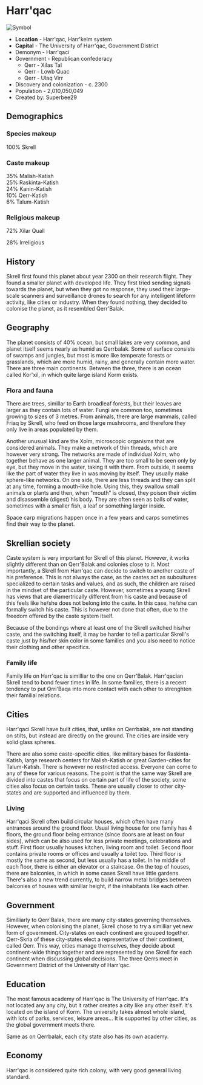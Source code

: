 # Harr'qac



![Symbol][1]

* **Location**  -  Harr'qac, Harr'kelm system 
* **Capital** - The University of Harr'qac, Government District
* Demonym - Harr'qaci 
* Government - Republican confederacy 
  * Qerr -  Xilas Tal 
  * Qerr - Lowb Quac 
  * Qerr -  Ulaq Virr
* Discovery and colonization - c. 2300  
* Population -  2,010,050,049
* Created by: Superbee29 

## Demographics

### Species makeup

100% Skrell

### Caste makeup

35% Malish-Katish  
25% Raskinta-Katish  
24% Kanin-Katish  
10% Qerr-Katish  
6% Talum-Katish

### Religious makeup

72% Xilar Quall

28% Irreligious

## History

Skrell first found this planet about year 2300 on their research flight. They found a smaller planet with developed life. They first tried sending signals towards the planet, but when they got no response, they used their large-scale scanners and surveillance drones to search for any intelligent lifeform activity, like cities or industry. When they found nothing, they decided to colonise the planet, as it resembled Qerr'Balak.

## Geography

The planet consists of 40% ocean, but small lakes are very common, and planet itself seems nearly as humid as Qerrbalak. Some of surface consists of swamps and jungles, but most is more like temperate forests or grasslands, which are more humid, rainy, and generally contain more water. There are three main continents. Between the three, there is an ocean called Kor'xil, in which quite large island Korm exists.

### Flora and fauna

There are trees, simillar to Earth broadleaf forests, but their leaves are larger as they contain lots of water. Fungi are common too, sometimes growing to sizes of 3 metres. From animals, there are large mammals, called Friaq by Skrell, who feed on those large mushrooms, and therefore they only live in areas populated by them.

Another unusual kind are the Xolm, microscopic organisms that are considered animals. They make a network of thin threads, which are however very strong. The networks are made of individual Xolm, who together behave as one larger animal. They are too small to be seen only by eye, but they move in the water, taking it with them. From outside, it seems like the part of water they live in was moving by itself. They usually make sphere-like networks. On one side, there are less threads and they can split at any time, forming a mouth-like hole. Using this, they swallow small animals or plants and then, when "mouth" is closed, they poison their victim and disassemble (digest) his body. They are often seen as balls of water, sometimes with a smaller fish, a leaf or something larger inside.

Space carp migrations happen once in a few years and carps sometimes find their way to the planet.

## Skrellian society

Caste system is very important for Skrell of this planet. However, it works slightly different than on Qerr'Balak and colonies close to it. Most importantly, a Skrell from Harr'qac can decide to switch to another caste of his preference. This is not always the case, as the castes act as subcultures specialized to certain tasks and values, and as such, the children are raised in the mindset of the particular caste. However, sometimes a young Skrell has views that are diamertrically different from his caste and because of this feels like he/she does not belong into the caste. In this case, he/she can formally switch his caste. This is however not done that often, due to the freedom offered by the caste system itself.

Because of the bondings where at least one of the Skrell switched his/her caste, and the switching itself, it may be harder to tell a particular Skrell's caste just by his/her skin color in some families and you also need to notice their clothing and other specifics.

### Family life

Family life on Harr'qac is similliar to the one on Qerr'Balak. Harr'qacian Skrell tend to bond fewer times in life. In some families, there is a recent tendency to put Qrri'Baqa into more contact with each other to strenghten their familial relations.

## Cities

Harr'qaci Skrell have built cities, that, unlike on Qerrbalak, are not standing on stilts, but instead are directly on the ground. The cities are inside very solid glass spheres.

There are also some caste-specific cities, like military bases for Raskinta-Katish, large research centers for Malish-Katish or great Garden-cities for Talum-Katish. There is however no restricted access. Everyone can come to any of these for various reasons. The point is that the same way Skrell are divided into castes that focus on certain part of life of the society, some cities also focus on certain tasks. These are usually closer to other city-states and are supported and influenced by them.

### Living

Harr'qaci Skrell often build circular houses, which often have many entrances around the ground floor. Usual living house for one family has 4 floors, the ground floor being entrance (since doors are at least on four sides), which can be also used for less private meetings, celebrations and stuff. First floor usually houses kitchen, living room and toilet. Second floor contains private rooms or offices and usually a toilet too. Third floor is mostly the same as second, but less usually has a toilet. In he middle of each floor, there is either an elevator or a staircase. On the top of houses, there are balconies, in which in some cases Skrell have little gardens. There's also a new trend currently, to build narrow metal bridges between balconies of houses with simillar height, if the inhabitants like each other.

## Government

Similliarly to Qerr'Balak, there are many city-states governing themselves. However, when colonising the planet, Skrell chose to try a similliar yet new form of government. City-states on each continent are grouped together. Qerr-Skria of these city-states elect a representative of their continent, called Qerr. This way, cities manage themselves, they decide about continent-wide things together and are represented by one Skrell for each continent when discussing global decisions. The three Qerrs meet in Government District of the University of Harr'qac.

## Education

The most famous academy of Harr'qac is The University of Harr'qac. It's not located any any city, but it rather creates a city like any other itself. It's located on the island of Korm. The university takes almost whole island, with lots of parks, services, leisure areas... It is supported by other cities, as the global government meets there.

Same as on Qerrbalak, each city state also has its own academy.

## Economy

Harr'qac is considered quite rich colony, with very good general living standard.

[1]: https://wiki.baystation12.net/images/thumb/c/c2/Harrqac.png/100px-Harrqac.png
